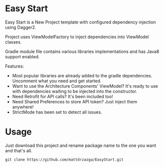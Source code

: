Easy Start
==========

Easy Start is a New Project template with configured dependency injection using Dagger2.

Project uses ViewModelFactory to inject dependencies into ViewModel classes.

Gradle module file contains various libraries implementations and has Java8 support enabled.

Features:
- Most popular libraries are already added to the gradle dependencies. Uncomment what you need and get started.
- Want to use the Architecture Components' ViewModel? It's ready to use with dependencies waiting to be injected into the constructor.
- Need Retrofit for API calls? It's been included too!
- Need Shared Preferences to store API token? Just inject them anywhere!
- StrictMode has been set to detect all issues.

Usage
=========
Just download this project and rename package name to the one you want and that's all.

```git clone https://github.com/mattdrzazga/EasyStart.git```
